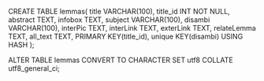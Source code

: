 CREATE TABLE lemmas( title VARCHAR(100), title_id INT NOT NULL, abstract TEXT, infobox TEXT, subject VARCHAR(100), disambi VARCHAR(100), interPic TEXT, interLink TEXT, exterLink TEXT, relateLemma TEXT, all_text TEXT, PRIMARY KEY(title_id), unique KEY(disambi) USING HASH );

ALTER TABLE lemmas CONVERT TO CHARACTER SET utf8 COLLATE utf8_general_ci;
